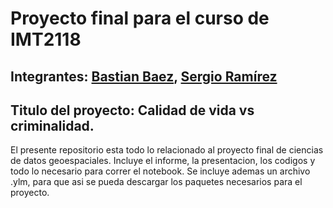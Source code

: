 # Proyecto final para el curso de IMT2118

## Integrantes: [Bastian Baez](https://github.com/2B-O), [Sergio Ramírez](https://github.com/Checho-ramirijaz2014)

## Titulo del proyecto: Calidad de vida vs criminalidad.

El presente repositorio esta todo lo relacionado al proyecto final de ciencias de datos geoespaciales. Incluye el informe, la presentacion, los codigos y todo lo necesario para correr el notebook. Se incluye ademas un archivo .ylm, para que asi se pueda descargar los paquetes necesarios para el proyecto.



